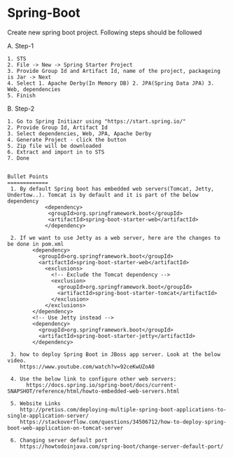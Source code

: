 # Spring-Boot



Create new spring boot project. Following steps should be followed

A. Step-1

    1. STS
    2. File -> New -> Spring Starter Project
    3. Provide Group Id and Artifact Id, name of the project, packageing is Jar -> Next
    4. Select 1. Apache Derby(In Memory DB) 2. JPA(Spring Data JPA) 3. Web, dependencies
    5. Finish
    
B. Step-2

    1. Go to Spring Initiazr using "https://start.spring.io/"
    2. Provide Group Id, Artifact Id
    3. Select dependencies, Web, JPA, Apache Derby
    4. Generate Project - click the button
    5. Zip file will be downloaded
    6. Extract and import in to STS
    7. Done
        
    
    Bullet Points
    =============
     1. By default Spring boot has embedded web servers(Tomcat, Jetty, Undertow..). Tomcat is by default and it is part of the below        dependency
          		<dependency>
			     <groupId>org.springframework.boot</groupId>
			     <artifactId>spring-boot-starter-web</artifactId>
		      	</dependency>
     
     2. If we want to use Jetty as a web server, here are the changes to be done in pom.xml
            <dependency>
              <groupId>org.springframework.boot</groupId>
              <artifactId>spring-boot-starter-web</artifactId>
                <exclusions>
                  <!-- Exclude the Tomcat dependency -->
                  <exclusion>
                    <groupId>org.springframework.boot</groupId>
                    <artifactId>spring-boot-starter-tomcat</artifactId>
                  </exclusion>
                </exclusions>
            </dependency>
            <!-- Use Jetty instead -->
            <dependency>
              <groupId>org.springframework.boot</groupId>
              <artifactId>spring-boot-starter-jetty</artifactId>
            </dependency>
     
     3. how to deploy Spring Boot in JBoss app server. Look at the below video.
     	https://www.youtube.com/watch?v=92ceKwUZoA0
     
     4. Use the below link to configure other web servers:
          https://docs.spring.io/spring-boot/docs/current-SNAPSHOT/reference/html/howto-embedded-web-servers.html
          
     5. Website Links
        http://pretius.com/deploying-multiple-spring-boot-applications-to-single-application-server/
        https://stackoverflow.com/questions/34506712/how-to-deploy-spring-boot-web-application-on-tomcat-server
     
     6. Changing server default port
     	https://howtodoinjava.com/spring-boot/change-server-default-port/
        
      
